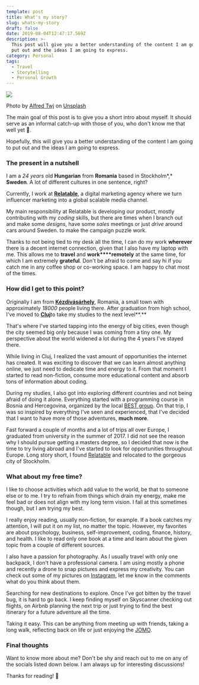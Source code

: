 ```yaml
---
template: post
title: What's my story?
slug: whats-my-story
draft: false
date: 2019-08-04T12:47:17.569Z
description: >-
  This post will give you a better understanding of the content I am going to
  put out and the ideas I am going to express.
category: Personal
tags:
  - Travel
  - Storytelling
  - Personal Growth
---
```

![](/media/my-very-first-post-cover.jpg)

Photo by [Alfred Twj](https://unsplash.com/photos/6ep77eZi6jA?utm_source=unsplash&utm_medium=referral&utm_content=creditCopyText) on [Unsplash](https://unsplash.com/search/photos/what%27s-my-story?utm_source=unsplash&utm_medium=referral&utm_content=creditCopyText)

The main goal of this post is to give you a short intro about myself. It should serve as an informal catch-up with those of you, who don't know me that well yet 🙂.

Hopefully, this will give you a better understanding of the content I am going to put out and the ideas I am going to express.

### The present in a nutshell

I am a *24 years* old **Hungarian** from **Romania** based in Stockholm*,* **Sweden**. A lot of different cultures in one sentence, right?

Currently, I work at [**Relatable**](https://bit.ly/2WQyMOn), a digital marketing agency where we turn influencer marketing into a global scalable media channel.

My main responsibility at Relatable is developing our product, mostly contributing with my *coding* skills, but there are times when I branch out and make some *designs*, have some *sales* meetings or just *drive* around cars around Sweden. to make the campaign puzzle work.

Thanks to not being tied to my desk all the time, I can do my work **wherever** there is a decent internet connection, given that I also have my laptop with me. This allows me to **travel** and **work****remotely** at the same time, for which I am extremely **grateful**. Don't be afraid to come and say hi if you catch me in any coffee shop or co-working space. I am happy to chat most of the times.

### How did I get to this point?

Originally I am from [**Kézdivásárhely**](https://en.wikipedia.org/wiki/T%C3%A2rgu_Secuiesc), Romania, a small town with approximately *18000* people living there. After graduation from high school, I've moved to [**Cluj**](https://en.wikipedia.org/wiki/Cluj-Napoca)to take my studies to the next level**.**

That's where I've started tapping into the energy of big cities, even though the city seemed big only because I was coming from a tiny one. My perspective about the world widened a lot during the 4 years I've stayed there.

While living in Cluj, I realized the vast amount of opportunities the internet has created. It was exciting to discover that we can learn almost anything online, we just need to dedicate time and energy to it. From that moment I started to read non-fiction, consume more educational content and absorb tons of information about coding.

During my studies, I also got into exploring different countries and not being afraid of doing it alone. Everything started with a programming course in Bosnia and Hercegovina, organized by the local [BEST group](http://best-mostar.org/). On that trip, I was so inspired by everything I've seen and experienced, that I've decided that I want to have more of those adventures, **much more**.

Fast forward a couple of months and a lot of trips all over Europe, I graduated from university in the summer of 2017. I did not see the reason why I should pursue getting a masters degree, so I decided that now is the time to try living abroad and I've started to look for opportunities throughout Europe. Long story short, I found [Relatable](https://bit.ly/2WQyMOn) and relocated to the gorgeous city of Stockholm.

### What about my free time?

I like to choose activities which add value to the world, be that to someone else or to me. I try to refrain from things which drain my energy, make me feel bad or does not align with my long term vision. I fail at this sometimes though, but I am trying my best.

I really enjoy reading, usually non-fiction, for example. If a book catches my attention, I will put it on my list, no matter the topic. However, my favorites are about psychology, business, self-improvement, coding, finance, history, and health. I like to read only one book at a time and learn about the given topic from a couple of different sources.

I also have a passion for photography. As I usually travel with only one backpack, I don't have a professional camera. I am using mostly a phone and recently a drone to snap pictures and express my creativity. You can check out some of my pictures on [Instagram](https://www.instagram.com/robertistok/), let me know in the comments what do you think about them.

Searching for new destinations to explore. Once I've got bitten by the travel bug, it is hard to go back. I keep finding myself on Skyscanner checking out flights, on Airbnb planning the next trip or just trying to find the best itinerary for a future adventure all the time.

Taking it easy. This can be anything from meeting up with friends, taking a long walk, reflecting back on life or just enjoying the [JOMO](https://www.psychologytoday.com/us/blog/happiness-is-state-mind/201807/jomo-the-joy-missing-out).

### Final thoughts

Want to know more about me? Don't be shy and reach out to me on any of the socials listed down below. I am always up for interesting discussions!

Thanks for reading! 🙏
